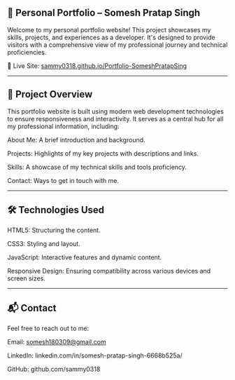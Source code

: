 ## 💼 Personal Portfolio – Somesh Pratap Singh

Welcome to my personal portfolio website! This project showcases my skills, projects, and experiences as a developer. It's designed to provide visitors with a comprehensive view of my professional journey and technical proficiencies.

🔗 Live Site: [sammy0318.github.io/Portfolio-SomeshPratapSing](https://sammy0318.github.io/Portfolio-SomeshPratapSingh/)

---

## 📁 Project Overview

This portfolio website is built using modern web development technologies to ensure responsiveness and interactivity. It serves as a central hub for all my professional information, including:

About Me: A brief introduction and background.

Projects: Highlights of my key projects with descriptions and links.

Skills: A showcase of my technical skills and tools proficiency.

Contact: Ways to get in touch with me.

---

## 🛠️ Technologies Used

HTML5: Structuring the content.

CSS3: Styling and layout.

JavaScript: Interactive features and dynamic content.

Responsive Design: Ensuring compatibility across various devices and screen sizes.

---

## 📬 Contact

Feel free to reach out to me:

Email: somesh180309@gmail.com

LinkedIn: linkedin.com/in/somesh-pratap-singh-6668b525a/

GitHub: github.com/sammy0318
